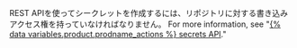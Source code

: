 REST APIを使ってシークレットを作成するには、リポジトリに対する書き込みアクセス権を持っていなければなりません。 For more information, see "[{% data variables.product.prodname_actions %} secrets API](/v3/actions/secrets/)."
